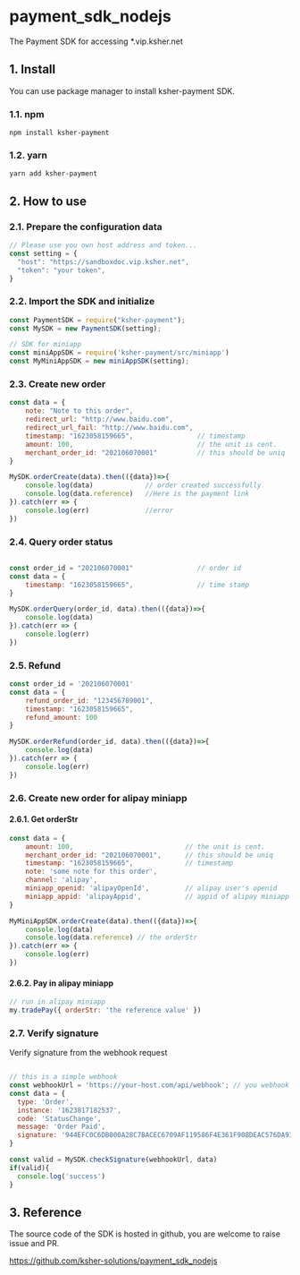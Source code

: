 # payment_sdk_nodejs
The Payment SDK for accessing *.vip.ksher.net

## 1. Install

You can use package manager to install ksher-payment SDK.

### 1.1. npm

```shell
npm install ksher-payment
```

### 1.2. yarn

```shell
yarn add ksher-payment
```

## 2. How to use

### 2.1. Prepare the configuration data

```javascript
// Please use you own host address and token...
const setting = {
  "host": "https://sandboxdoc.vip.ksher.net",
  "token": "your token",
}
```

### 2.2. Import the SDK and initialize

```javascript
const PaymentSDK = require("ksher-payment");
const MySDK = new PaymentSDK(setting);

// SDK for miniapp
const miniAppSDK = require('ksher-payment/src/miniapp')
const MyMiniAppSDK = new miniAppSDK(setting);
```

### 2.3. Create new order

```javascript
const data = {
	note: "Note to this order",
	redirect_url: "http://www.baidu.com",      
	redirect_url_fail: "http://www.baidu.com", 
	timestamp: "1623058159665", 			   // timestamp
    amount: 100, 						       // the unit is cent.
	merchant_order_id: "202106070001"          // this should be uniq 
}

MySDK.orderCreate(data).then(({data})=>{
	console.log(data)             // order created successfully
	console.log(data.reference)   //Here is the payment link
}).catch(err => {
    console.log(err)              //error
})
```

### 2.4. Query order status

```javascript

const order_id = "202106070001"                // order id
const data = {
	timestamp: "1623058159665", 			   // time stamp
}

MySDK.orderQuery(order_id, data).then(({data})=>{
	console.log(data)
}).catch(err => {
    console.log(err)
})
```

### 2.5. Refund

```javascript
const order_id = '202106070001'
const data = {
	refund_order_id: "123456789001",		   
	timestamp: "1623058159665", 			   
	refund_amount: 100						  
}

MySDK.orderRefund(order_id, data).then(({data})=>{
	console.log(data)
}).catch(err => {
    console.log(err)
})
```

### 2.6. Create new order for alipay miniapp

#### 2.6.1. Get orderStr
```javascript
const data = {
	amount: 100, 							// the unit is cent.
	merchant_order_id: "202106070001",		// this should be uniq 
	timestamp: "1623058159665", 			// timestamp
	note: 'some note for this order',	
	channel: 'alipay',					
	miniapp_openid: 'alipayOpenId',			// alipay user's openid
	miniapp_appid: 'alipayAppid',			// appid of alipay miniapp
}

MyMiniAppSDK.orderCreate(data).then(({data})=>{
	console.log(data)
	console.log(data.reference) // the orderStr
}).catch(err => {
    console.log(err)
})
```

#### 2.6.2. Pay in alipay miniapp
```javascript
// run in alipay miniapp
my.tradePay({ orderStr: 'the reference value' })
```

### 2.7. Verify signature

Verify signature from the webhook request

```javascript

// this is a simple webhook
const webhookUrl = 'https://your-host.com/api/webhook'; // you webhook url
const data = {
  type: 'Order',
  instance: '1623817182537',
  code: 'StatusChange',
  message: 'Order Paid',
  signature: '944EFC0C6DB000A28C7BACEC6709AF119586F4E361F908DEAC576DA937A6F746'
}

const valid = MySDK.checkSignature(webhookUrl, data)
if(valid){
  console.log('success')
}
```

## 3. Reference

The source code of the SDK is hosted in github, you are welcome to raise issue and PR.

https://github.com/ksher-solutions/payment_sdk_nodejs
